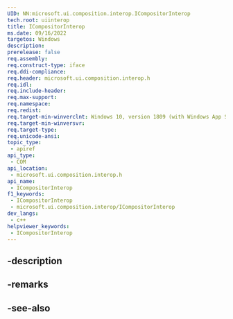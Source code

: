 ```yaml
---
UID: NN:microsoft.ui.composition.interop.ICompositorInterop
tech.root: uiinterop
title: ICompositorInterop
ms.date: 09/16/2022
targetos: Windows
description: 
prerelease: false
req.assembly: 
req.construct-type: iface
req.ddi-compliance: 
req.header: microsoft.ui.composition.interop.h
req.idl: 
req.include-header: 
req.max-support: 
req.namespace: 
req.redist: 
req.target-min-winverclnt: Windows 10, version 1809 (with Windows App SDK 0.5 or later)
req.target-min-winversvr: 
req.target-type: 
req.unicode-ansi: 
topic_type:
 - apiref
api_type:
 - COM
api_location:
 - microsoft.ui.composition.interop.h
api_name:
 - ICompositorInterop
f1_keywords:
 - ICompositorInterop
 - microsoft.ui.composition.interop/ICompositorInterop
dev_langs:
 - c++
helpviewer_keywords:
 - ICompositorInterop
---
```


## -description

## -remarks

## -see-also

